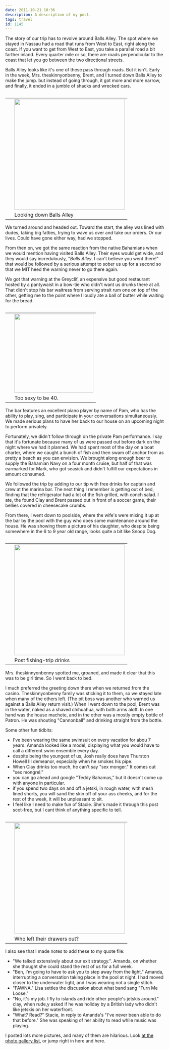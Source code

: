 ```yaml
---
date: 2011-10-21 10:36
description: A description of my post.
tags: travel
id: 1145
---
```

The story of our trip has to revolve around Balls Alley. The spot where we stayed in Nassau had a road that runs from West to East, right along the coast. If you want to get from West to East, you take a parallel road a bit farther inland. Every quarter mile or so, there are roads perpendicular to the coast that let you go between the two directional streets. 

Balls Alley looks like it's one of these pass through roads. But it isn't. Early in the week, Mrs. theskinnyonbenny, Brent, and I turned down Balls Alley to make the jump. but instead of going through, it got more and more narrow, and finally, it ended in a jumble of shacks and wrecked cars. 
<!--more-->
<table cellpadding="2" align="right"><tr><td width="5" rowspan="2"><spacer type="block" width="5" height="1"></td><td width="350" ><img src="http://theskinnyonbenny.com/img/gal/077%20-%20Bahamas%2040th%20Birthday/resIMG_20110727_6808.JPG" width="350px"></td></tr><tr><td class="caption" width="250">Looking down Balls Alley</td></tr></table>

We turned around and headed out.  Toward the start, the alley was lined with dudes, taking big fatties, trying to wave us over and take our orders. Or our lives. Could have gone either way, had we stopped. 

From then on, we got the same reaction from the native Bahamians when we would mention having visited Balls Alley.  Their eyes would get wide, and they would say incredulously, "<em>Balls Alley</em>. I can't believe you went there!"  that would be followed by a serious attempt to sober us up for a second so that we MIT heed the warning never to go there again. 

We got that warning at the Greyclif, an expensive but good restaurant hosted by a pantywaist in a bow-tie who didn't want us drunks there at all.  That didn't stop his bar waitress from serving strait rum one on top of the other, getting me to the point where I loudly ate a ball of butter while waiting for the bread. 

<table cellpadding="2" align="right"><tr><td width="5" rowspan="2"><spacer type="block" width="5" height="1"></td><td width="250" ><img src="http://theskinnyonbenny.com/img/gal/077%20-%20Bahamas%2040th%20Birthday/resIMG_20110723_6648.JPG" width="250px"></td></tr><tr><td class="caption" width="250">Too sexy to be 40.</td></tr></table>

The bar features an excellent piano player by name of Pam, who has the ability to play, sing, and participate in your conversations simultaneously. We made serious plans to have her back to our house on an upcoming night to perform privately.

Fortunately, we didn't follow through on the private Pam performance. I say that it's fortunate because many of us were passed out before dark on the night where we had it planned. We had spent most of the day on a boat charter, where we caught a bunch of fish and then swam off anchor from as pretty a beach as you can envision. We brought along enough beer to supply the Bahamian Navy on a four month cruise, but half of that was earmarked for Mark, who got seasick and didn't fulfill our expectations in amount consumed. 

We followed the trip by adding to our tip with free drinks for captain and crew at the marina bar. The next thing I remember is getting out of bed, finding that the refrigerator had a lot of the fish grilled, with conch salad. I ate, the found Clay and Brent passed out in front of a soccer game, their bellies covered in cheesecake crumbs.

From there, I went down to poolside, where the wife's were mixing it up at the bar by the pool with the guy who does some maintenance around the house. He was showing them a picture of his daughter, who despite being somewhere in the 6 to 9 year old range, looks quite a bit like Snoop Dog. 

<table cellpadding="2" align="right"><tr><td width="5" rowspan="2"><spacer type="block" width="5" height="1"></td><td width="350" ><img src="http://theskinnyonbenny.com/img/gal/077%20-%20Bahamas%2040th%20Birthday/resIMG_20110728_6873.JPG" width="350px"></td></tr><tr><td class="caption" width="250">Post fishing-trip drinks</td></tr></table>

Mrs. theskinnyonbenny spotted me, groaned, and made it clear that this was to be girl time. So I went back to bed. 

I much preferred the greeting down there when we returned from the casino. Theskinnyonbenny family was sticking it to them, so we stayed late when many of the others left. (The pit boss was another who warned us against a Balls Alley return visit.)  When I went down to the pool, Brent was in the water, naked as a shaved chihuahua, with both arms aloft. In one hand was the house machete, and in the other was a mostly empty bottle of Patron. He was shouting "Cannonball" and  drinking straight from the bottle. 

Some other fun tidbits:

<ul>
	<li>I've been wearing the same swimsuit on every vacation for abou 7 years. Amanda looked like a model, displaying what you would have to call a different swim ensemble every day.</li>
	<li>despite being the youngest of us, Josh really does have  Thurston Howell III demeanor, especially when he smokes his pipe.</li>
	<li>When Clay drinks too much, he can't say "sex monger."   It comes out "sex mongrel."</li>
	<li>you can go ahead and google "Teddy Bahamas," but it doesn't come up with anyone in particular. </li>
	<li>if you spend two days on and off a jetski, in rough water, with mesh lined shorts, you will sand the skin off of your ass cheeks, and for the rest of the week, it will be unpleasant to sit. </li>
	<li>I feel like I need to make fun of Stacie. She's made it through this post scot-free, but I cant think of anything specific to tell. </li>

</ul>

<table cellpadding="2" align="right"><tr><td width="5" rowspan="2"><spacer type="block" width="5" height="1"></td><td width="350" ><img src="http://theskinnyonbenny.com/img/gal/076%20-%20Bahamas%20-%20Pics%20from%20Stacie/res083.jpg" width="350px"></td></tr><tr><td class="caption" width="250">Who left their drawers out?</td></tr></table>

I also see that I made notes to add these to my quote file:

<ul>
	<li>"We talked extensively about our exit strategy.". Amanda, on whether she thought she could stand the rest of us for a full week. </li>
	<li>"Ben, I'm going to have to ask you to step away from the light."  Amanda, interrupting a conversation taking place in the pool at night. I had moved closer to the underwater light, and I was wearing not a single stitch.</li>
	<li>"FAWNA."  Lisa settles the discussion about what band sang "Turn Me Loose."</li>
	<li>"No, it's my job.  I fly to islands and ride other people's jetskis around."  clay, when rude,y asked if he was holiday by a British lady who didn't like jetskis on her waterfront. </li>
	<li>"What? Read?"  Stacie, in reply to Amanda's "I've never been able to do that before."  She was speaking of her ability to read while music was playing.</li>
</ul>

I posted lots more pictures, and many of them are hilarious.  Look <a href="/pgHome.php">at the photo gallery list</a>, or jump right in <a onclick="window.open('/pg3.php?spgmGal=077%20-%20Bahamas%2040th%20Birthday','077Bahamas40thBirthday','width=1024, height=768, toolbar=no, location = no, directories=no, menubar=no, resizable=yes, scrollbars=no');" >here</a> and <a onclick="window.open('/pg3.php?spgmGal=076%20-%20Bahamas%20-%20Pics%20from%20Stacie','076BahamasPicsfromStacie','width=1024, height=768, toolbar=no, location = no, directories=no, menubar=no, resizable=yes, scrollbars=no');" >here</a>.